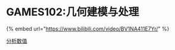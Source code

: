 # GAMES102:几何建模与处理

{% embed url="https://www.bilibili.com/video/BV1NA411E7Yr/" %}

[分析数值](https://www.bilibili.com/video/BV1AK4y1k7Px?p=2&t=8)

